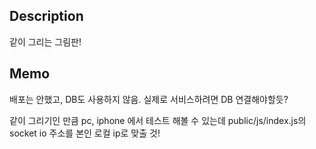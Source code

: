 ## Description
같이 그리는 그림판! 
  
## Memo
배포는 안했고, DB도 사용하지 않음. 실제로 서비스하려면 DB 연결해야할듯?
  
같이 그리기인 만큼 pc, iphone 에서 테스트 해볼 수 있는데 public/js/index.js의 socket io 주소를 본인 로컬 ip로 맞출 것!
